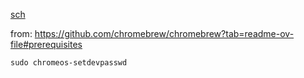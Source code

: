 [sch](https://www.google.com/search?q=chromeos+change+root+password)

from: https://github.com/chromebrew/chromebrew?tab=readme-ov-file#prerequisites

```
sudo chromeos-setdevpasswd
```
